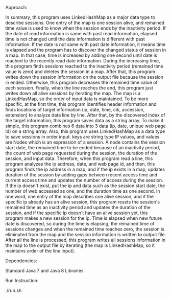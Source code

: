 Approach:

In summary, this program uses LinkedHashMap as a major data type to describe sessions. One entry of the map is one session alive, and remained time value is used to know when the session ends by the inactivity period. If the date of read information is same with past read information, elapsed time is not changed until the date information is different with past information. If the date is not same with past date information, it means time is elapsed and the program has to discover the changed status of session in a map. In that case, time is increased by adding one second until date is reached to the recently read date information. During the increasing time, this program finds sessions reached to the inactivity period (remained time value is zero) and deletes the session in a map. After that, this program writes down the session information on the output file because the session in ended. Otherwise, this program decreases the remained time value of each session. Finally, when the line reaches the end, this program just writes down all alive sessions by iterating the map. The map is a LinkedHasMap, so the order of input data is maintained.
To be more specific, at the first time, this program identifies header information and finds locations of target information (ip, date, time, cik, accession, extension) to analyze data line by line. After that, by the discovered index of the target information, this program saves data as a string array. To make it simple, this program combines 6 data into 3 data (ip, date, unique web page Id) on a string array. Also, this program uses LinkedHashMap as a data type to save sessions in order input. keys are string type IP values, and values are Nodes which is an expression of a session. A node contains the session start date, the remained time to be ended because of an inactivity period, the count of web page requested during the session, the duration of the session, and input data. Therefore, when this program read a line, this program analyzes the ip address, date, and web page id, and then, this program finds the ip address in a map, and if the ip exists in a map, updates duration of the session by adding gaps between recent access time and current access time and updates the number of access during the session. If the ip doesn't exist, put the ip and data such as the session start date, the number of web accessed as one, and the duration time as one second. In one word, one entry of the map describes one alive session, and if the specific ip already has an alive session, this program resets the session's remained time as an inactivity period and updates the duration of the session, and if the specific ip doesn't have an alive session yet, this program makes a new session for the ip. Time is elapsed when new future date is discovered, so during the time is elapsing, the remained time of sessions changes and when the remained time reaches zero, the session is eliminated from the map and the session information is written to output file. After all the line is processed, this program writes all sessions information in the map to the output file by iterating (the map is LinkedHashMap, so it maintains order of the line input).

Dependencies:

Standard Java 7 and Java 8 Libraries

Run Instruction:

./run.sh
